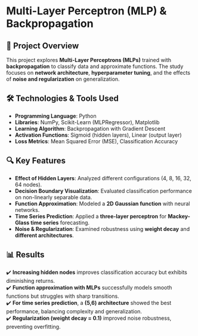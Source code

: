 # Multi-Layer Perceptron (MLP) & Backpropagation

## 📌 Project Overview
This project explores **Multi-Layer Perceptrons (MLPs)** trained with **backpropagation** to classify data and approximate functions. The study focuses on **network architecture**, **hyperparameter tuning**, and the effects of **noise and regularization** on generalization.

## 🛠️ Technologies & Tools Used
- **Programming Language**: Python
- **Libraries**: NumPy, Scikit-Learn (MLPRegressor), Matplotlib
- **Learning Algorithm**: Backpropagation with Gradient Descent
- **Activation Functions**: Sigmoid (hidden layers), Linear (output layer)
- **Loss Metrics**: Mean Squared Error (MSE), Classification Accuracy

## 🔍 Key Features
- **Effect of Hidden Layers**: Analyzed different configurations (4, 8, 16, 32, 64 nodes).
- **Decision Boundary Visualization**: Evaluated classification performance on non-linearly separable data.
- **Function Approximation**: Modeled a **2D Gaussian function** with neural networks.
- **Time Series Prediction**: Applied a **three-layer perceptron** for **Mackey-Glass time series** forecasting.
- **Noise & Regularization**: Examined robustness using **weight decay** and **different architectures**.

## 📊 Results
✔️ **Increasing hidden nodes** improves classification accuracy but exhibits diminishing returns.  
✔️ **Function approximation with MLPs** successfully models smooth functions but struggles with sharp transitions.  
✔️ **For time series prediction**, a **(5,6) architecture** showed the best performance, balancing complexity and generalization.  
✔️ **Regularization (weight decay = 0.1)** improved noise robustness, preventing overfitting.
